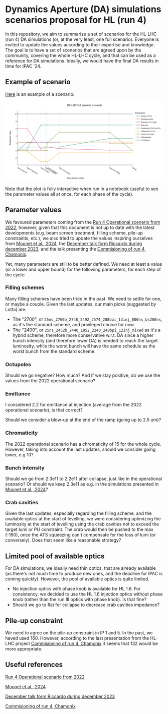 # Dynamics Aperture (DA) simulations scenarios proposal for HL (run 4)

In this repository, we aim to summarize a set of scenarios for the HL-LHC (run 4) DA simulations (or, at the very least, one full scenario). Everyone is invited to update the values according to their expertise and knowledge. The goal is to have a set of scenarios that are agreed upon by the community, covering the whole HL-LHC cycle, and that can be used as a reference for DA simulations. Ideally, we would have the final DA results in time for IPAC '24.

## Example of scenario

[Here](scenarios/scenario_round_1.csv) is an example of a scenario:

![Scenario example](plot_scenarios/HL-LHC_DA_scenario_1_(round).png)

Note that the plot is fully interactive when run in a notebook (useful to see the parameter values all at once, for each phase of the cycle).

## Parameter values

We favoured parameters coming from the [Run 4 Operational scenario from 2022](https://cds.cern.ch/record/2803611/files/CERN-ACC-2022-0001.pdf), however, given that this document is not up to date with the latest developments (e.g. beam screen treatment, filling scheme, pile-up constraints, etc.), we also tried to update the values inspiring ourselves from [Mounet et al., 2024](https://cernbox.cern.ch/s/fvNx0JfKtse1Kjo), the [December talk form Riccardo during december 2023](https://indico.cern.ch/event/1355706/#19-update-on-the-hl-lhc-cycle), and the talk presenting the [Commisioning of run 4, Chamonix](https://indico.cern.ch/event/1343931/contributions/5673119/attachments/2790922/4867754/Commissioning%20Run%204.pdf).

Yet, many parameters are still to be better defined. We need at least a value (or a lower and upper bound) for the following parameters, for each step of the cycle:

### Filling schemes

Many filling schemes have been tried in the past. We need to settle for one, or maybe a couple. Given the last updates, our main picks (suggested by Lotta) are:

- The "2700", or ```25ns_2760b_2748_2492_2574_288bpi_13inj_800ns_bs200ns```, as it's the standard scheme, and privileged choice for now.
- The "2400", or ```25ns_2452b_2440_1952_2240_248bpi_12inj_mixed``` as it's a hybrid scheme, therefore more conservative w.r.t. DA since a higher bunch intensity (and therefore lower DA) is needed to reach the target luminosity, while the worst bunch will have the same schedule as the worst bunch from the standard scheme.

### Octupoles

Should we go negative? How much? And if we stay positive, do we use the values from the 2022 operational scenario?

### Emittance

I considered 2.2 for emittance at injection (average from the 2022 operational scenario), is that correct?

Should we consider a blow-up at the end of the ramp (going up to 2.5 um)?

### Chromaticity

The 2022 operational scenario has a chromaticity of 15 for the whole cycle. However, taking into account the last updates, should we consider going lower, e.g 10?

### Bunch intensity

Should we go from 2.3e11 to 2.2e11 after collapse, just like in the operational scenario? Or should we keep 2.3e11 as e.g. in the simulations presented in [Mounet et al., 2024](https://cernbox.cern.ch/s/fvNx0JfKtse1Kjo)?

### Crab cavities

Given the last updates, especially regarding the filling scheme, and the available optics at the start of levelling, we were considering optimizing the luminosity at the start of levelling using the crab cavities not to exceed the target lumi or PU constraint. The crab would then be pushed to the max (-190), once the ATS squeezing can't compensate for the loss of lumi (or conversely). Does that seem like a reasonable strategy?

## Limited pool of available optics

For DA simulations, we ideally need thin optics, that are already available (as there's not much time to produce new ones, and the deadline for IPAC is coming quickly). However, the pool of available optics is quite limited.

- No injection optics with phase knob is available for HL 1.6. For consistency, we decided to use the HL 1.6 injection optics without phase knob (rather than the run III optics with phase knob). Is that fine?
- Should we go to flat for collapse to decrease crab cavities impedance?

## Pile-up constraint

We need to agree on the pile-up constraint in IP 1 and 5. In the past, we haved used 160. However, according to the last presentation from the HL-LHC project [Commisioning of run 4, Chamonix](https://indico.cern.ch/event/1343931/contributions/5673119/attachments/2790922/4867754/Commissioning%20Run%204.pdf) it seems that 132 would be more appropriate.

## Useful references

[Run 4 Operational scenario from 2022](https://cds.cern.ch/record/2803611/files/CERN-ACC-2022-0001.pdf)

[Mounet et al., 2024](https://cernbox.cern.ch/s/fvNx0JfKtse1Kjo)

[December talk form Riccardo during december 2023](https://indico.cern.ch/event/1355706/#19-update-on-the-hl-lhc-cycle)

[Commisioning of run 4, Chamonix](https://indico.cern.ch/event/1343931/contributions/5673119/attachments/2790922/4867754/Commissioning%20Run%204.pdf)
